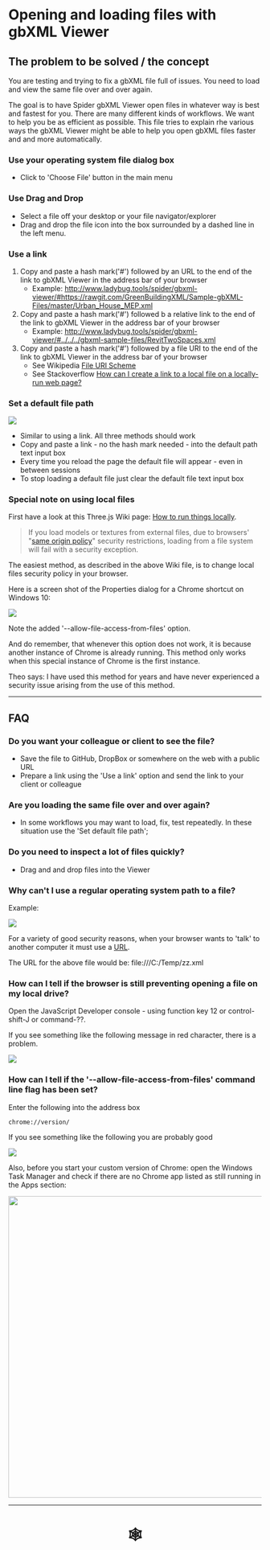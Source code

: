 # Opening and loading files with gbXML Viewer

## The problem to be solved / the concept

You are testing and trying to fix a gbXML file full of issues. You need to load and view the same file over and over again.

The goal is to have Spider gbXML Viewer open files in whatever way is best and fastest for you. There are many different kinds of workflows. We want to help you be as efficient as possible. This file tries to explain rhe various ways the gbXML Viewer might be able to help you open gbXML files faster and and more automatically.


### Use your operating system file dialog box

* Click to 'Choose File' button in the main menu

### Use Drag and Drop

* Select a file off your desktop or your file navigator/explorer
* Drag and drop the file icon into the box surrounded by a dashed line in the left menu.


### Use a link

1. Copy and paste a hash mark('#') followed by an URL to the end of the link to gbXML Viewer in the address bar of your browser
	* Example: http://www.ladybug.tools/spider/gbxml-viewer/#https://rawgit.com/GreenBuildingXML/Sample-gbXML-Files/master/Urban_House_MEP.xml
2. Copy and paste a hash mark('#') followed b a relative link to the end of the link to gbXML Viewer in the address bar of your browser
	* Example: http://www.ladybug.tools/spider/gbxml-viewer/#../../../gbxml-sample-files/RevitTwoSpaces.xml
3. Copy and paste a hash mark('#') followed by a file URI to the end of the link to gbXML Viewer in the address bar of your browser
	* See Wikipedia [File URI Scheme]( https://en.wikipedia.org/wiki/File_URI_scheme )
	* See Stackoverflow [How can I create a link to a local file on a locally-run web page?]( https://stackoverflow.com/questions/18246053/how-can-i-create-a-link-to-a-local-file-on-a-locally-run-web-page/18246357 )


### Set a default file path

![]( pages/fimages/ile-open-default-file-screenshot.png )

* Similar to using a link. All three methods should work
* Copy and paste a link - no the hash mark needed - into the default path text input box
* Every time you reload the page the default file will appear - even in between sessions
* To stop loading a default file just clear the default file text input box

### Special note on using local files

First have a look at this Three.js Wiki page: [How to run things locally]( https://github.com/mrdoob/three.js/wiki/How-to-run-things-locally ).

> If you load models or textures from external files, due to browsers' "[same origin policy]( https://en.wikipedia.org/wiki/Same-origin_policy )" security restrictions, loading from a file system will fail with a security exception.

The easiest method, as described in the above Wiki file, is to change local files security policy in your browser.

Here is a screen shot of the Properties dialog for a Chrome shortcut on Windows 10:

![]( pages/images/file-open-chrome-screenshot.png )

Note the added '--allow-file-access-from-files' option.

And do remember, that whenever this option does not work, it is because another instance of Chrome is already running. This method only works when this special instance of Chrome is the first instance.

Theo says: I have used this method for years and have never experienced a security issue arising from the use of this method.



***

## FAQ

### Do you want your colleague or client to see the file?

* Save the file to GitHub, DropBox or somewhere on the web with a public URL
* Prepare a link using the 'Use a link' option and send the link to your client or colleague


### Are you loading the same file over and over again?

* In some workflows you may want to load, fix, test repeatedly. In these situation use the 'Set default file path';


### Do you need to inspect a lot of files quickly?

* Drag and and drop files into the Viewer

### Why can't I use a regular operating system path to a file?

Example:

![]( pages/images/file-open-dialog-os-path.png )

For a variety of good security reasons, when your browser wants to 'talk' to another computer it must use a [URL]( https://en.wikipedia.org/wiki/URL ).

The URL for the above file would be: file:///C:/Temp/zz.xml

### How can I tell if the browser is still preventing opening a file on my local drive?

Open the JavaScript Developer console - using function key 12 or control-shift-J or command-??.

If you see something like the following message in red character, there is a problem.

![]( pages/images/file-open-console-error-message.png )


### How can I tell if the '--allow-file-access-from-files' command line flag has been set?

Enter the following into the address box

	chrome://version/

If you see something like the following you are probably good

![]( pages/images/file-open-command-line-flags.png )


Also, before you start your custom version of Chrome: open the Windows Task Manager and check if there are no Chrome app listed as still running in the Apps section:

<img src=pages/images/file-open-windows-task-manager.png width=600 >


***


# <center title="hello!" ><a href=javascript:window.scrollTo(0,0); style=text-decoration:none; > &#x1f578; </a></center>


